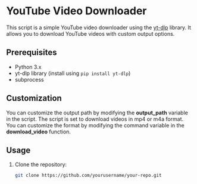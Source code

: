 # YouTube Video Downloader

This script is a simple YouTube video downloader using the [yt-dlp](https://github.com/yt-dlp/yt-dlp) library. It allows you to download YouTube videos with custom output options.

## Prerequisites

- Python 3.x
- yt-dlp library (install using `pip install yt-dlp`)
- subprocess

## Customization

You can customize the output path by modifying the **output_path** variable in the script.
The script is set to download videos in mp4 or m4a format. You can customize the format by modifying the command variable in the **download_video** function.

## Usage

1. Clone the repository:

   ```bash
   git clone https://github.com/yourusername/your-repo.git
